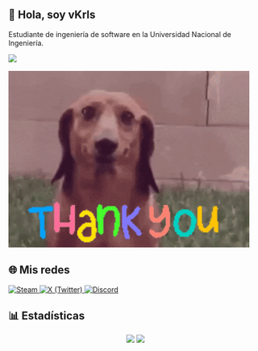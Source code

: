 ## 👻 Hola, soy **vKrls**
Estudiante de ingeniería de software en la Universidad Nacional de Ingeniería.

<img src="https://commons.wikimedia.org/wiki/Special:FilePath/Uni-logo_transparente_granate.png" width="50">

![](https://github.com/vKrls/vKrls/blob/main/Dog%20Thank%20You%20GIF%20by%20MOODMAN.gif)

## 🌐 Mis redes

<p align="left">
  <a href="https://steamcommunity.com/id/vKrIs/" target="_blank">
    <img src="https://upload.wikimedia.org/wikipedia/commons/thumb/8/83/Steam_icon_logo.svg/1200px-Steam_icon_logo.svg.png" alt="Steam" width="40"/>
  </a>
  <a href="https://x.com/vKrlss" target="_blank">
    <img src="https://static.vecteezy.com/system/resources/previews/016/716/467/non_2x/twitter-icon-free-png.png" alt="X (Twitter)" width="40"/>
  </a>
  <a href="https://discord.gg/JbtE8vHn" target="_blank">
    <img src="https://static.vecteezy.com/system/resources/previews/023/986/612/non_2x/discord-logo-discord-logo-transparent-discord-icon-transparent-free-free-png.png" alt="Discord" width="40"/>
  </a>
</p>

## 📊 Estadísticas

<p align="middle">
  <img src="https://github-readme-stats.vercel.app/api?username=vKrls&show_icons=true&bg_color=0,000000,000000,000000,000000,000000,8B0000&include_all_commits=true&count_private=true" height="165" />
  <img src="https://github-readme-stats.vercel.app/api/top-langs/?username=vKrls&layout=compact&theme=tokyonight" height="165" />
</p>



<!--
**vKrls/vKrls** is a ✨ _special_ ✨ repository because its `README.md` (this file) appears on your GitHub profile.

Here are some ideas to get you started:

- 🔭 I’m currently working on ...
- 🌱 I’m currently learning ...
- 👯 I’m looking to collaborate on ...
- 🤔 I’m looking for help with ...
- 💬 Ask me about ...
- 📫 How to reach me: ...
- 😄 Pronouns: ...
- ⚡ Fun fact: ...
-->
